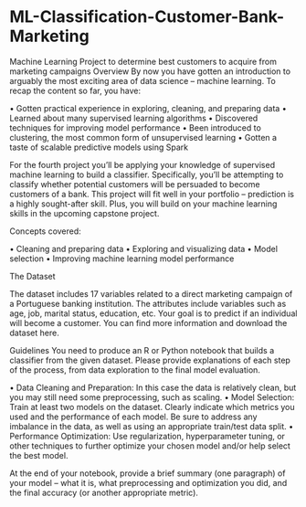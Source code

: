 # ML-Classification-Customer-Bank-Marketing
Machine Learning Project to determine best customers to acquire from marketing campaigns
Overview
By now you have gotten an introduction to arguably the most exciting area of data science – machine learning. To recap the content so far, you have:
 
•	Gotten practical experience in exploring, cleaning, and preparing data
•	Learned about many supervised learning algorithms
•	Discovered techniques for improving model performance
•	Been introduced to clustering, the most common form of unsupervised learning
•	Gotten a taste of scalable predictive models using Spark
 
For the fourth project you’ll be applying your knowledge of supervised machine learning to build a classifier. Specifically, you’ll be attempting to classify whether potential customers will be persuaded to become customers of a bank. This project will fit well in your portfolio – prediction is a highly sought-after skill. Plus, you will build on your machine learning skills in the upcoming capstone project.
 
Concepts covered:
 
•	Cleaning and preparing data
•	Exploring and visualizing data
•	Model selection
•	Improving machine learning model performance
 
The Dataset
 
The dataset includes 17 variables related to a direct marketing campaign of a Portuguese banking institution. The attributes include variables such as age, job, marital status, education, etc. Your goal is to predict if an individual will become a customer. You can find more information and download the dataset here.


Guidelines
You need to produce an R or Python notebook that builds a classifier from the given dataset. Please provide explanations of each step of the process, from data exploration to the final model evaluation.
 
•	Data Cleaning and Preparation: In this case the data is relatively clean, but you may still need some preprocessing, such as scaling.
•	Model Selection: Train at least two models on the dataset. Clearly indicate which metrics you used and the performance of each model. Be sure to address any imbalance in the data, as well as using an appropriate train/test data split.
•	Performance Optimization: Use regularization, hyperparameter tuning, or other techniques to further optimize your chosen model and/or help select the best model.
 
At the end of your notebook, provide a brief summary (one paragraph) of your model – what it is, what preprocessing and optimization you did, and the final accuracy (or another appropriate metric).






